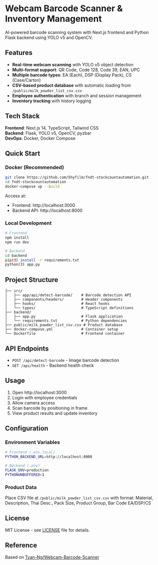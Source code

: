 # Webcam Barcode Scanner & Inventory Management

AI-powered barcode scanning system with Next.js frontend and Python Flask backend using YOLO v5 and OpenCV.

## Features

- **Real-time webcam scanning** with YOLO v5 object detection
- **Multi-format support**: QR Code, Code 128, Code 39, EAN, UPC
- **Multiple barcode types**: EA (Each), DSP (Display Pack), CS (Case/Carton)
- **CSV-based product database** with automatic loading from `/public/milk_powder_list_csv.csv`
- **Employee authentication** with branch and session management
- **Inventory tracking** with history logging

## Tech Stack

**Frontend**: Next.js 14, TypeScript, Tailwind CSS  
**Backend**: Flask, YOLO v5, OpenCV, pyzbar  
**DevOps**: Docker, Docker Compose

## Quick Start

### Docker (Recommended)

```bash
git clone https://github.com/5hyfilm/fndt-stockcountautomation.git
cd fndt-stockcountautomation
docker-compose up --build
```

Access at:

- Frontend: http://localhost:3000
- Backend API: http://localhost:8000

### Local Development

```bash
# Frontend
npm install
npm run dev

# Backend
cd backend
pip(3) install -r requirements.txt
python(3) app.py
```

## Project Structure

```
├── src/
│   ├── app/api/detect-barcode/    # Barcode detection API
│   ├── components/headers/        # Header components
│   ├── hooks/                     # React hooks
│   └── types/                     # TypeScript definitions
├── backend/
│   ├── app.py                     # Flask application
│   └── requirements.txt           # Python dependencies
├── public/milk_powder_list_csv.csv # Product database
├── docker-compose.yml             # Container setup
└── Dockerfile                     # Frontend container
```

## API Endpoints

- `POST /api/detect-barcode` - Image barcode detection
- `GET /api/health` - Backend health check

## Usage

1. Open http://localhost:3000
2. Login with employee credentials
3. Allow camera access
4. Scan barcode by positioning in frame
5. View product results and update inventory

## Configuration

### Environment Variables

```bash
# Frontend (.env.local)
PYTHON_BACKEND_URL=http://localhost:8000

# Backend (.env)
FLASK_ENV=production
PYTHONUNBUFFERED=1
```

### Product Data

Place CSV file at `/public/milk_powder_list_csv.csv` with format:
Material, Description, Thai Desc., Pack Size, Product Group, Bar Code EA/DSP/CS

## License

MIT License - see [LICENSE](LICENSE) file for details.

## Reference

Based on [Tyan-Ng/Webcam-Barcode-Scanner](https://github.com/Tyan-Ng/Webcam-Barcode-Scanner)
